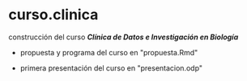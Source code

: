 # curso.clinica
construcción del curso **_Clínica de Datos e Investigación en Biología_**

- propuesta y programa del curso en "propuesta.Rmd"

- primera presentación del curso en "presentacion.odp"

